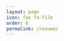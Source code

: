 ```yaml
---
layout: page
icon: fas fa-file
order: 6
permalink: /resume/
---
```

<object data="../assets/Gina Roberg Resume 2023.pdf" width="800" height="800" type='application/pdf'></object>
